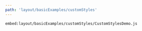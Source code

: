 ```yaml
---
path: 'layout/basicExamples/customStyles'
---
```


`embed:layout/basicExamples/customStyles/CustomStylesDemo.js`
